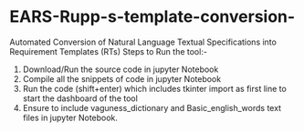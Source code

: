 # EARS-Rupp-s-template-conversion-
Automated Conversion of Natural Language Textual Specifications into Requirement Templates (RTs)
Steps to Run the tool:-
1. Download/Run the source code in jupyter Notebook
2. Compile all the snippets of code in jupyter Notebook
3. Run the code (shift+enter) which includes tkinter import as first line to start the dashboard of the tool
4. Ensure to include vaguness_dictionary and Basic_english_words text files in jupyter Notebook.
